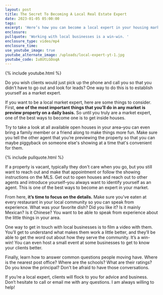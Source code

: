 ```yaml
---
layout: post
title: The Secret To Becoming A Local Real Estate Expert
date: 2023-01-05 05:00:00
tags:
excerpt: 'Here’s how you can become a local expert in your housing market. '
enclosure:
pullquote: 'Working with local businesses is a win-win. '
enclosure_type: video/mp4
enclosure_time:
use_youtube_image: true
youtube_alternate_image: /uploads/local-expert-yt-1.jpg
youtube_code: Iu8UtLGOoqA
---
```

{% include youtube.html %}

Do you wish clients would just pick up the phone and call you so that you didn’t have to go out and look for leads? One way to do this is to establish yourself as a market expert.

If you want to be a local market expert, here are some things to consider. First, **one of the most important things that you’ll do in any market is preview property on a daily basis.** So until you truly are a market expert, one of the best ways to become one is to get inside houses.

Try to take a look at all available open houses in your area–you can even bring a family member or a friend along to make things more fun. Make sure you tell the other agent that you’re previewing the property so that you can maybe piggyback on someone else's showing at a time that's convenient for them.

{% include pullquote.html %}

If a property is vacant, typically they don't care when you go, but you still want to reach out and make that appointment or follow the showing instructions on the MLS. Get out to open houses and reach out to other agents and introduce yourself–you always want to identify yourself as an agent. This is one of the best ways to become an expert in your market.

From here, **it’s time to focus on the details.** Make sure you've eaten at every restaurant in your local community so you can speak from experience. What was your favorite dish? Did you like it? Is it mainly Mexican? Is it Chinese? You want to be able to speak from experience about the little things in your area.

One way to get in touch with local businesses is to film a video with them. You’ll get to understand what makes them work a little better, and they’ll be able to get the word out about how they serve the community. It’s a win-win\! You can even host a small event at some businesses to get to know your clients better.&nbsp;

Finally, learn how to answer common questions people moving have. Where is the nearest post office? Where are the schools? What are their ratings? Do you know the principal? Don't be afraid to have those conversations.&nbsp;

If you’re a local expert, clients will flock to you for advice and business. Don’t hesitate to call or email me with any questions. I am always willing to help\!&nbsp;